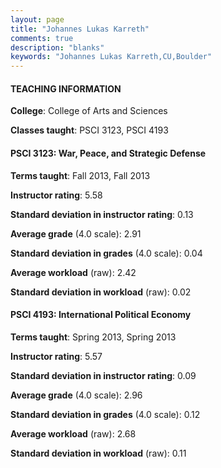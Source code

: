 ```yaml
---
layout: page
title: "Johannes Lukas Karreth" 
comments: true
description: "blanks"
keywords: "Johannes Lukas Karreth,CU,Boulder"
---
```

<head>
<script src="https://ajax.googleapis.com/ajax/libs/jquery/2.1.3/jquery.min.js"></script>
<script src="https://dl.dropboxusercontent.com/s/pc42nxpaw1ea4o9/highcharts.js?dl=0"></script>
<!-- <script src="../assets/js/highcharts.js"></script> -->
<style type="text/css">@font-face {
	font-family: "Bebas Neue";
	src: url(https://www.filehosting.org/file/details/544349/BebasNeue Regular.otf) format("opentype");
	}
	h1.Bebas { 
		font-family: "Bebas Neue", Verdana, Tahoma;
	}
</style>
</head>
	   
#### TEACHING INFORMATION

**College**: College of Arts and Sciences

**Classes taught**: PSCI 3123, PSCI 4193

#### PSCI 3123: War, Peace, and Strategic Defense

**Terms taught**: Fall 2013, Fall 2013

**Instructor rating**: 5.58

**Standard deviation in instructor rating**: 0.13

**Average grade** (4.0 scale): 2.91

**Standard deviation in grades** (4.0 scale): 0.04

**Average workload** (raw): 2.42

**Standard deviation in workload** (raw): 0.02

#### PSCI 4193: International Political Economy

**Terms taught**: Spring 2013, Spring 2013

**Instructor rating**: 5.57

**Standard deviation in instructor rating**: 0.09

**Average grade** (4.0 scale): 2.96

**Standard deviation in grades** (4.0 scale): 0.12

**Average workload** (raw): 2.68

**Standard deviation in workload** (raw): 0.11

